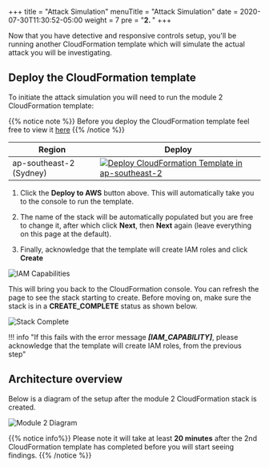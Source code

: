 +++
title = "Attack Simulation"
menuTitle = "Attack Simulation"
date = 2020-07-30T11:30:52-05:00
weight = 7
pre = "<b>2. </b>"
+++

Now that you have detective and responsive controls setup, you'll be running another CloudFormation template which will simulate the actual attack you will be investigating.

## Deploy the CloudFormation template

To initiate the attack simulation you will need to run the module 2 CloudFormation template: 

{{% notice note %}}
Before you deploy the CloudFormation template feel free to view it [here](https://apj-security-workshop.s3-ap-southeast-2.amazonaws.com/cfn/02-aws-jam-threat-detection-response-attack-simulation-nom.yml)
{{% /notice %}}

Region|Deploy
-----|-----
ap-southeast-2 (Sydney)| <a href="https://console.aws.amazon.com/cloudformation/home?region=ap-southeast-2#/stacks/new?stackName=ThreatDetectionWksp-Attacks&templateURL=https://apj-security-workshop.s3-ap-southeast-2.amazonaws.com/cfn/02-aws-jam-threat-detection-response-attack-simulation-nom.yml" target="_blank">![Deploy CloudFormation Template in ap-southeast-2](/images/deploy-to-aws.png)</a>

1. Click the **Deploy to AWS** button above.  This will automatically take you to the console to run the template. 

2. The name of the stack will be automatically populated but you are free to change it, after which click **Next**, then **Next** again (leave everything on this page at the default).  

3. Finally, acknowledge that the template will create IAM roles and click **Create**

![IAM Capabilities](/images/iam-capabilities.png)

This will bring you back to the CloudFormation console. You can refresh the page to see the stack starting to create. Before moving on, make sure the stack is in a **CREATE_COMPLETE** status as shown below.

![Stack Complete](/images/02-stack-complete.png)

!!! info "If this fails with the error message ***\[IAM_CAPABILITY\]***, please acknowledge that the template will create IAM roles, from the previous step"

## Architecture overview

Below is a diagram of the setup after the module 2 CloudFormation stack is created.

![Module 2 Diagram](/images/02-diagram-module2-3v2.png)

{{% notice info%}}
Please note it will take at least **20 minutes** after the 2nd CloudFormation template has completed before you will start seeing findings.
{{% /notice %}}